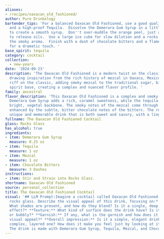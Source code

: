 ```yaml
---
aliases:
- /recipes/oaxacan_old_fashioned/
author: Pure Drinkology
bartender_tips: 'For a balanced Oaxacan Old Fashioned, use a good quality, smoky Mezcal
  and a high-proof Tequila.  Dissolve the Demerara Gum Syrup in a little hot water
  to create a smooth syrup.  Don''t over-muddle the orange peel, just a light squeeze
  to release oils.  Use a large ice cube for slow dilution and a rocks glass to retain
  the smoky aroma.  Finish with a dash of chocolate bitters and a flamed orange peel
  for a dramatic touch. '
base_spirit: tequila
category: cocktail
collection: 
  - new-years
date: '2024-09-23'
description: 'The Oaxacan Old Fashioned is a modern twist on the classic Old Fashioned,
  drawing inspiration from the rich history of mezcal in Oaxaca, Mexico.  It''s a
  riff on the classic, adding smoky mezcal to the traditional sugar, bitters, and
  spirit base, creating a complex and nuanced flavor profile. '
family: ancestral
flavor_description: 'This Oaxacan Old Fashioned is a complex and smoky cocktail. The
  Demerara Gum Syrup adds a rich, caramel sweetness, while the tequila provides a
  bright, vegetal backbone. The smoky notes of the mezcal come through beautifully,
  enhanced by the subtle, bitter chocolate notes of the bitters. The result is a truly
  unique and memorable drink that is both sweet and savory, with a lingering warmth. '
fullname: The Oaxacan Old Fashioned Cocktail
glass: Rocks Glass
has_alcohol: true
ingredients:
- item: Demerara Gum Syrup
  measure: 0.25 oz
- item: Tequila
  measure: 1 oz
- item: Mezcal
  measure: 1 oz
- item: Chocolate Bitters
  measure: 3 Dashes
instructions:
- item: Stir and Strain into Rocks Glass.
shortname: Oaxacan Old Fashioned
source: personal_collection
title: The Oaxacan Old Fashioned Cocktail
visual: '## LLM Prompt:Imagine a cocktail called Oaxacan Old Fashioned in a classic
  rocks glass. Describe the visual appeal of this drink, focusing on:* **Color:**
  What shades are present, and how do they blend? Is it a single, deep hue or a layered
  effect?* **Texture:** What kind of surface does the drink have? Is it smooth, oily,
  or bubbly?* **Garnish:** If any, what is the garnish and how does it enhance the
  visual appeal?* **Overall impression:** Is it a simple, elegant drink or a more
  complex, layered one? How does it make you feel just by looking at it?**Note:**
  The drink is made with Demerara Gum Syrup, Tequila, Mezcal, and Chocolate Bitters. '
---
```



